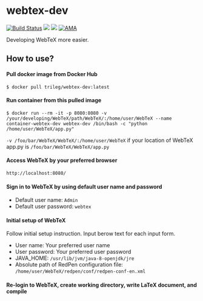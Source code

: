 # webtex-dev
[![Build Status](https://travis-ci.org/trileg/webtex-dev.svg?branch=master)](https://travis-ci.org/trileg/webtex-dev)
[![](https://images.microbadger.com/badges/image/trileg/webtex-dev.svg)](https://microbadger.com/images/trileg/webtex-dev "Get your own image badge on microbadger.com")
[![](https://images.microbadger.com/badges/version/trileg/webtex-dev.svg)](https://microbadger.com/images/trileg/webtex-dev "Get your own version badge on microbadger.com")
[![AMA](https://img.shields.io/badge/ask%20me-anything-0e7fc0.svg)](https://github.com/trileg/ama)

Developing WebTeX more easier.

## How to use?
#### Pull docker image from Docker Hub
```
$ docker pull trileg/webtex-dev:latest
```

#### Run container from this pulled image
```
$ docker run --rm -it -p 8080:8080 -v /your/developing/WebTeX/path/WebTeX/:/home/user/WebTeX --name container-webtex-dev webtex-dev /bin/bash -c "python /home/user/WebTeX/app.py"
```

`-v /foo/bar/WebTeX/WebTeX/:/home/user/WebTeX` if your location of WebTeX app.py is `/foo/bar/WebTeX/WebTeX/app.py`

#### Access WebTeX by your preferred browser

```
http://localhost:8080/
```

#### Sign in to WebTeX by using default user name and password
- Default user name: `Admin`
- Default user password: `webtex`

#### Initial setup of WebTeX
Follow initial setup instruction. Input berow text for each input form.
- User name: Your preferred user name
- User password: Your preferred user password
- JAVA_HOME: `/usr/lib/jvm/java-8-openjdk/jre`
- Absolute path of RedPen configuration file: `/home/user/WebTeX/redpen/conf/redpen-conf-en.xml`

#### Re-login to WebTeX, create working directory, write LaTeX document, and compile

